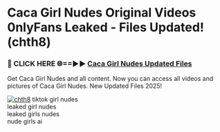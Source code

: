 # Caca Girl Nudes Original Videos 0nlyFans Leaked - Files Updated! (chth8)

<h3>🔴 CLICK HERE 🌐==►► <a href="https://tinyurl.com/4mcuefdz" rel="nofollow">Caca Girl Nudes Updated Files</a></h3>

Get Caca Girl Nudes and all content. Now you can access all videos and pictures of Caca Girl Nudes. New Updated Files 2025!

[![chth8](https://i.imgur.com/StAQSOY.gif)](https://tinyurl.com/4mcuefdz)
tiktok girl nudes<br>
leaked girl nudes<br>
leaked girls nudes<br>
nude girls ai